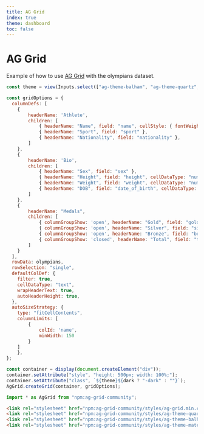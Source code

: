 ```yaml
---
title: AG Grid
index: true
theme: dashboard
toc: false
---
```


# AG Grid

Example of how to use [AG Grid](https://www.ag-grid.com) with the olympians dataset.

```js
const theme = view(Inputs.select(["ag-theme-balham", "ag-theme-quartz", "ag-theme-material"], {label: "Theme"}));
```

```js echo
const gridOptions = {
  columnDefs: [
    {
        headerName: 'Athlete',
        children: [
            { headerName: "Name", field: "name", cellStyle: { fontWeight: 'bold' }},
            { headerName: "Sport", field: "sport" },
            { headerName: "Nationality", field: "nationality" },
        ]
    },
    {
        headerName: 'Bio',
        children: [
            { headerName: "Sex", field: "sex" },
            { headerName: "Height", field: "height", cellDataType: "number" },
            { headerName: "Weight", field: "weight", cellDataType: "number" },
            { headerName: "DOB", field: "date_of_birth", cellDataType: "date" },
        ]
    },
    {
        headerName: "Medals",
        children: [
            { columnGroupShow: 'open', headerName: "Gold", field: "gold", cellDataType: "number", width: 100 },
            { columnGroupShow: 'open', headerName: "Silver", field: "silver", cellDataType: "number", width: 100  },
            { columnGroupShow: 'open', headerName: "Bronze", field: "bronze", cellDataType: "number", width: 100  },
            { columnGroupShow: 'closed', headerName: "Total", field: "total", cellDataType: "number", width: 100, valueGetter: params => params.data.gold + params.data.silver + params.data.bronze },
        ]
    }
  ],
  rowData: olympians,
  rowSelection: "single",
  defaultColDef: {
    filter: true,
    cellDataType: "text",
    wrapHeaderText: true,
    autoHeaderHeight: true,
  },
  autoSizeStrategy: {
    type: "fitCellContents",
    columnLimits: [
        {
            colId: 'name',
            minWidth: 150
        }
    ]
    },
};

const container = display(document.createElement("div"));
container.setAttribute("style", "height: 500px; width: 100%;");
container.setAttribute("class", `${theme}${dark ? "-dark" : ""}`);
AgGrid.createGrid(container, gridOptions);
```

```js echo
import * as AgGrid from "npm:ag-grid-community";
```

```html run=false
<link rel="stylesheet" href="npm:ag-grid-community/styles/ag-grid.min.css">
<link rel="stylesheet" href="npm:ag-grid-community/styles/ag-theme-quartz.min.css">
<link rel="stylesheet" href="npm:ag-grid-community/styles/ag-theme-balham.min.css">
<link rel="stylesheet" href="npm:ag-grid-community/styles/ag-theme-material.min.css">
```

<link rel="stylesheet" href="npm:ag-grid-community/styles/ag-grid.min.css">
<link rel="stylesheet" href="npm:ag-grid-community/styles/ag-theme-quartz.min.css">
<link rel="stylesheet" href="npm:ag-grid-community/styles/ag-theme-balham.min.css">
<link rel="stylesheet" href="npm:ag-grid-community/styles/ag-theme-material.min.css">
